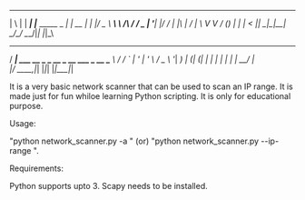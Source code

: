 





_   _      _                      _    
| \ | | ___| |___      _____  _ __| | __
|  \| |/ _ \ __\ \ /\ / / _ \| '__| |/ /
| |\  |  __/ |_ \ V  V / (_) | |  |   < 
|_| \_|\___|\__| \_/\_/ \___/|_|  |_|\_\
                                        
 ____                                  
/ ___|  ___ __ _ _ __  _ __   ___ _ __ 
\___ \ / __/ _` | '_ \| '_ \ / _ \ '__|
 ___) | (_| (_| | | | | | | |  __/ |   
|____/ \___\__,_|_| |_|_| |_|\___|_| 

It is a very basic network scanner that can be used to scan an IP range. It is made just for fun whiloe learning Python scripting. It is only 
for educational purpose.


Usage:

"python network_scanner.py -a <IP-range>" (or) "python network_scanner.py --ip-range <IP-range>".


Requirements: 

Python supports upto 3. Scapy needs to be installed.
